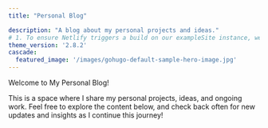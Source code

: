 ```yaml
---
title: "Personal Blog"

description: "A blog about my personal projects and ideas."
# 1. To ensure Netlify triggers a build on our exampleSite instance, we need to change a file in the exampleSite directory.
theme_version: '2.8.2'
cascade:
  featured_image: '/images/gohugo-default-sample-hero-image.jpg'
---
```


Welcome to My Personal Blog!

This is a space where I share my personal projects, ideas, and ongoing work. Feel free to explore the content below, and check back often for new updates and insights as I continue this journey!
